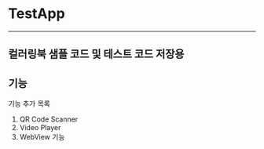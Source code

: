 # TestApp
---

## 컬러링북 샘플 코드 및 테스트 코드 저장용

## 기능

기능 추가 목록
1. QR Code Scanner
2. Video Player
3. WebView 기능
